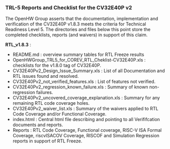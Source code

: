 ### TRL-5 Reports and Checklist for the CV32E40P v2
The OpenHW Group asserts that the documentation, implementation and verification of the CV32E40P v1.8.3 meets the criteria for Technical Readiness Level 5.
The directories and files below this point store the completed checklists, reports (and waivers) in support of this claim.

**RTL_v1.8.3** :
- README.md : overview summary tables for RTL Freeze results
- OpenHWGroup_TRL5_for_COREV_RTL_Cheklist-CV32E40P.xls : checklists for the v1.8.0 tag of CV32E40P.
- CV32E40Pv2_Design_Issue_Summary.xls : List of all Documentation and RTL issues found and resolved.
- CV32E40Pv2_not_verified_features.xls : List of features not verified.
- CV32E40Pv2_regression_known_failure.xls : Summary of known non-regression failures.
- CV32E40Pv2_uncovered_coverage_explanation.xls : Summary for any remaining RTL code coverage holes.
- CV32E40Pv2_waiver_list.xls : Summary of the waivers applied to RTL Code Coverage and/or Functional Coverage.
- index.html : Central html file describing and pointing to all Verififcation documents and reports.
- Reports : RTL Code Coverage, Functional coverage, RISC-V ISA Formal Coverage, riscvISACOV Coverage, RISCOF and Simulation Regression reports in support of RTL Freeze.
